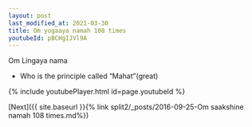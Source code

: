 ```yaml
---
layout: post
last_modified_at: 2021-03-30
title: Om yogaaya namah 108 times
youtubeId: pBCHgIJVl9A
---
```

 
 
Om Lingaya nama 
 
 -  Who is the principle called “Mahat”(great) 
 
  
 
  
 
 
 
 
 
 


{% include youtubePlayer.html id=page.youtubeId %}
 
[Next]({{ site.baseurl }}{% link  split2/_posts/2016-09-25-Om saakshine namah 108 times.md%})
 
